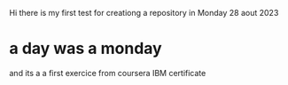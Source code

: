 Hi
there is my first test for creationg a repository
in  Monday 28 aout 2023
# a day was a monday
and its a a first exercice from coursera IBM certificate
